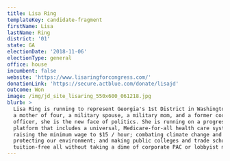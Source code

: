 ```yaml
---
title: Lisa Ring
templateKey: candidate-fragment
firstName: Lisa
lastName: Ring
district: '01'
state: GA
electionDate: '2018-11-06'
electionType: general
office: house
incumbent: false
website: 'https://www.lisaringforcongress.com/'
donationLink: 'https://secure.actblue.com/donate/lisajd'
outcome: Won
image: /img/jd_site_lisaring_550x600_061218.jpg
blurb: >
  Lisa Ring is running to represent Georgia's 1st District in Washington D.C. As
  a mother of four, a military spouse, a military mom, and a former corrections
  officer, she is the new face of politics. She is running on a progressive
  platform that includes a universal, Medicare-for-all health care system;
  raising the minimum wage to $15 / hour; combating climate change and
  protecting our environment; and making public colleges and trade schools
  tuition-free all without taking a dime of corporate PAC or lobbyist money.
---
```


